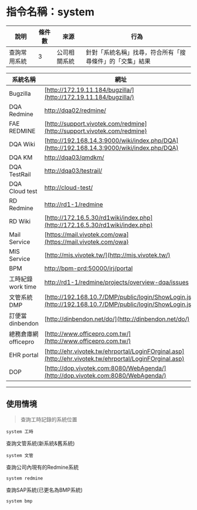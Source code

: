 # 指令名稱：system

| 說明 | 條件數 | 來源 | 行為 |
| --- | --- | --- | --- |
| 查詢常用系統 | 3 | 公司相關系統 | 針對「系統名稱」找尋，符合所有「搜尋條件」的「交集」結果 |

| 系統名稱 | 網址 |
| --- | --- |
| Bugzilla | [http://172.19.11.184/bugzilla/](http://172.19.11.184/bugzilla/) |
| DQA Redmine | [http://dqa02/redmine/](http://dqa02/redmine/) |
| FAE REDMINE | [http://support.vivotek.com/redmine](http://support.vivotek.com/redmine) |
| DQA Wiki | [http://192.168.14.3:9000/wiki/index.php/DQA](http://192.168.14.3:9000/wiki/index.php/DQA) |
| DQA KM | [http://dqa03/qmdkm/](http://dqa03/qmdkm/) |
| DQA TestRail | [http://dqa03/testrail/](http://dqa03/testrail/) |
| DQA Cloud test | [http://cloud-test/](http://cloud-test/) |
| RD Redmine | [http://rd1-1/redmine](http://rd1-1/redmine) |
| RD Wiki | [http://172.16.5.30/rd1wiki/index.php](http://172.16.5.30/rd1wiki/index.php) |
| Mail Service | [https://mail.vivotek.com/owa](https://mail.vivotek.com/owa) |
| MIS Service | [http://mis.vivotek.tw/](http://mis.vivotek.tw/) |
| BPM | [http://bpm-prd:50000/irj/portal](http://bpm-prd:50000/irj/portal) |
| 工時紀錄 work time | [http://rd1-1/redmine/projects/overview-dqa/issues](http://rd1-1/redmine/projects/overview-dqa/issues) |
| 文管系統 DMP | [http://192.168.10.7/DMP/public/login/ShowLogin.jsp](http://192.168.10.7/DMP/public/login/ShowLogin.jsp) |
| 訂便當 dinbendon | [http://dinbendon.net/do/](http://dinbendon.net/do/) |
| 總務倉庫網 officepro | [http://www.officepro.com.tw/](http://www.officepro.com.tw/) |
| EHR portal | [http://ehr.vivotek.tw/ehrportal/LoginFOrginal.asp](http://ehr.vivotek.tw/ehrportal/LoginFOrginal.asp) |
| DOP | [http://dop.vivotek.com:8080/WebAgenda/](http://dop.vivotek.com:8080/WebAgenda/) |

---

## 使用情境

> 查詢工時記錄的系統位置

```
system 工時
```

查詢文管系統\(新系統&舊系統\)

```
system 文管
```

查詢公司內現有的Redmine系統

```
system redmine
```

查詢SAP系統\(已更名為BMP系統\)

```
system bmp
```



